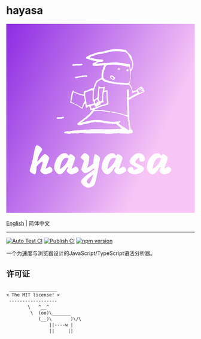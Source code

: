# hayasa

<div style="text-align: center">
  <img src="./logo.png" />
</div>

[English](./README.md) | 简体中文

---

[![Auto Test CI](https://github.com/DarrenDanielDay/hayasa/actions/workflows/test.yml/badge.svg)](https://github.com/DarrenDanielDay/hayasa/actions/) [![Publish CI](https://github.com/DarrenDanielDay/hayasa/actions/workflows/publish.yml/badge.svg)](https://github.com/DarrenDanielDay/hayasa/actions/) [![npm version](https://badge.fury.io/js/hayasa.svg)](https://badge.fury.io/js/hayasa)

一个为速度与浏览器设计的JavaScript/TypeScript语法分析器。

## 许可证

```text
 __________________
< The MIT license! >
 ------------------
        \   ^__^
         \  (oo)\_______
            (__)\       )\/\
                ||----w |
                ||     ||
```
